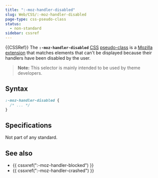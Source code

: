 ```yaml
---
title: ":-moz-handler-disabled"
slug: Web/CSS/:-moz-handler-disabled
page-type: css-pseudo-class
status:
  - non-standard
sidebar: cssref
---
```


{{CSSRef}}
The **`:-moz-handler-disabled`** [CSS](/en-US/docs/Web/CSS) [pseudo-class](/en-US/docs/Web/CSS/Pseudo-classes) is a [Mozilla extension](/en-US/docs/Web/CSS/Mozilla_Extensions) that matches elements that can't be displayed because their handlers have been disabled by the user.

> **Note:** This selector is mainly intended to be used by theme developers.

## Syntax

```css
:-moz-handler-disabled {
  /* ... */
}
```

## Specifications

Not part of any standard.

## See also

- {{ cssxref(":-moz-handler-blocked") }}
- {{ cssxref(":-moz-handler-crashed") }}
